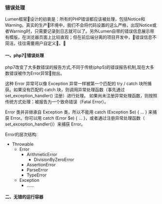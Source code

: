 ### 错误处理

Lumen框架设计的初衷是：所有的PHP错误都应该被处理，包括Notice和Warning。真实的生产环境中，我们不会将代码设置的这么严格，出现Notice或者Warning时，只需要记录到日志就可以了。另外Lumen自带的错误信息展示带有模版，在浏览器页面上比较直观；但在前后端分离的项目开发中，错误信息不简洁，往往需要用户自定义。

#### 一、php7错误处理

php7改变了大多数错误的报告方式,不同于传统(php5)的错误报告机制,现在大多数错误被作为Error异常抛出。

这种 Error 异常可以像 Exception 异常一样被第一个匹配的 try / catch 块所捕获。如果没有匹配的 catch 块，则调用异常处理函数（事先通过 set_exception_handler() 注册）进行处理。 如果尚未注册异常处理函数，则按照传统方式处理：被报告为一个致命错误（Fatal Error）。

Error 类并非继承自 Exception 类，所以不能用 catch (Exception $e) { ... } 来捕获 Error。你可以用 catch (Error $e) { ... }，或者通过注册异常处理函数（ set_exception_handler()）来捕获 Error。

Error的层次结构:

- Throwable
    - Error
        - ArithmeticError
            - DivisionByZeroError
        - AssertionError
        - ParseError
        - TypeError
    - Exception
        - ......

 #### 二、无错的运行容器
            

